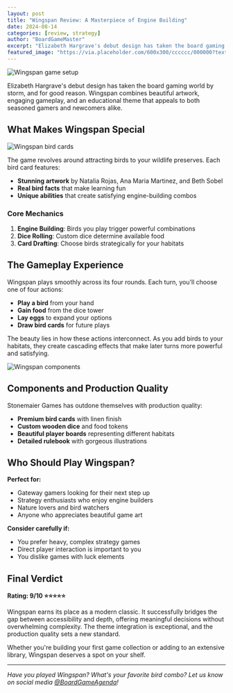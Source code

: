 ```yaml
---
layout: post
title: "Wingspan Review: A Masterpiece of Engine Building"
date: 2024-08-14
categories: [review, strategy]
author: "BoardGameMaster"
excerpt: "Elizabeth Hargrave's debut design has taken the board gaming world by storm. Here's why Wingspan is a must-have for any collection."
featured_image: "https://via.placeholder.com/600x300/cccccc/000000?text=Wingspan+Game"
---
```


![Wingspan game setup](https://via.placeholder.com/800x400/f5f5f5/333333?text=Wingspan+Setup)

Elizabeth Hargrave's debut design has taken the board gaming world by storm, and for good reason. Wingspan combines beautiful artwork, engaging gameplay, and an educational theme that appeals to both seasoned gamers and newcomers alike.

## What Makes Wingspan Special

![Wingspan bird cards](https://via.placeholder.com/600x300/e8e8e8/666666?text=Beautiful+Bird+Cards)

The game revolves around attracting birds to your wildlife preserves. Each bird card features:

- **Stunning artwork** by Natalia Rojas, Ana Maria Martinez, and Beth Sobel
- **Real bird facts** that make learning fun
- **Unique abilities** that create satisfying engine-building combos

### Core Mechanics

1. **Engine Building**: Birds you play trigger powerful combinations
2. **Dice Rolling**: Custom dice determine available food
3. **Card Drafting**: Choose birds strategically for your habitats

## The Gameplay Experience

Wingspan plays smoothly across its four rounds. Each turn, you'll choose one of four actions:

- **Play a bird** from your hand
- **Gain food** from the dice tower
- **Lay eggs** to expand your options
- **Draw bird cards** for future plays

The beauty lies in how these actions interconnect. As you add birds to your habitats, they create cascading effects that make later turns more powerful and satisfying.

![Wingspan components](https://via.placeholder.com/700x350/f0f0f0/555555?text=Premium+Components)

## Components and Production Quality

Stonemaier Games has outdone themselves with production quality:

- **Premium bird cards** with linen finish
- **Custom wooden dice** and food tokens
- **Beautiful player boards** representing different habitats
- **Detailed rulebook** with gorgeous illustrations

## Who Should Play Wingspan?

**Perfect for:**
- Gateway gamers looking for their next step up
- Strategy enthusiasts who enjoy engine builders
- Nature lovers and bird watchers
- Anyone who appreciates beautiful game art

**Consider carefully if:**
- You prefer heavy, complex strategy games
- Direct player interaction is important to you
- You dislike games with luck elements

## Final Verdict

**Rating: 9/10 ⭐⭐⭐⭐⭐**

Wingspan earns its place as a modern classic. It successfully bridges the gap between accessibility and depth, offering meaningful decisions without overwhelming complexity. The theme integration is exceptional, and the production quality sets a new standard.

Whether you're building your first game collection or adding to an extensive library, Wingspan deserves a spot on your shelf.

---

*Have you played Wingspan? What's your favorite bird combo? Let us know on social media [@BoardGameAgenda](https://instagram.com/boardgameagenda)!*